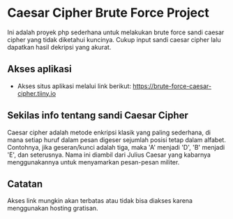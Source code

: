 
# Caesar Cipher Brute Force Project

Ini adalah proyek php sederhana untuk melakukan brute force sandi caesar cipher yang tidak diketahui kuncinya. Cukup input sandi caesar cipher lalu dapatkan hasil dekripsi yang akurat.


## Akses aplikasi

 - Akses situs aplikasi melalui link berikut: https://brute-force-caesar-cipher.tiiny.io


## Sekilas info tentang sandi Caesar Cipher

Caesar cipher adalah metode enkripsi klasik yang paling sederhana, di mana setiap huruf dalam pesan digeser sejumlah posisi tetap dalam alfabet. Contohnya, jika geseran/kunci adalah tiga, maka 'A' menjadi 'D', 'B' menjadi 'E', dan seterusnya. Nama ini diambil dari Julius Caesar yang kabarnya menggunakannya untuk menyamarkan pesan-pesan militer.


## Catatan

Akses link mungkin akan terbatas atau tidak bisa diakses karena menggunakan hosting gratisan.

